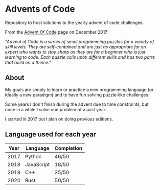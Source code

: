 # Advents of Code

Repository to host solutions to the yearly advent of code challenges.

From the [Advent Of Code](https://adventofcode.com/about) page on December 2017:

*"Advent of Code is a series of small programming puzzles for a variety of skill levels. They are self-contained and are just as appropriate for an expert who wants to stay sharp as they are for a beginner who is just learning to code. Each puzzle calls upon different skills and has two parts that build on a theme."*

## About

My goals are simply to learn or practice a new programming language (or ideally a new paradigm) and to have fun solving puzzle-like challenges. 

Some years I don't finish during the advent due to time constraints, but once in a while I solve one problem of a past year.

I started in 2017 but I plan on doing previous editions.

## Language used for each year

| Year | Language   | Completion |
| ---- | ---------- | ---------- |
| 2017 | Python     | 46/50      |
| 2018 | JavaScript | 18/50      |
| 2019 | C++        | 25/50      |
| 2020 | Rust       | 50/50      |
